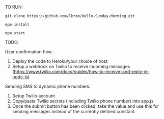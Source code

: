 TO RUN:

`git clone https://github.com/lbran/Hello-Sunday-Morning.git`

`npm install`

`npm start`

TODO:

User confirmation flow:
1. Deploy the code to Heroku/your choice of host.
2. Setup a webhook on Twilio to receive incoming messages (https://www.twilio.com/docs/guides/how-to-receive-and-reply-in-node-js)

Sending SMS to dynamic phone numbers:
1. Setup Twilio account
2. Copy/paste Twilio secrets (including Twilio phone number) into app.js
3. Once the submit button has been clicked, take the value and use this for sending messages instead of the currently defined constant.
